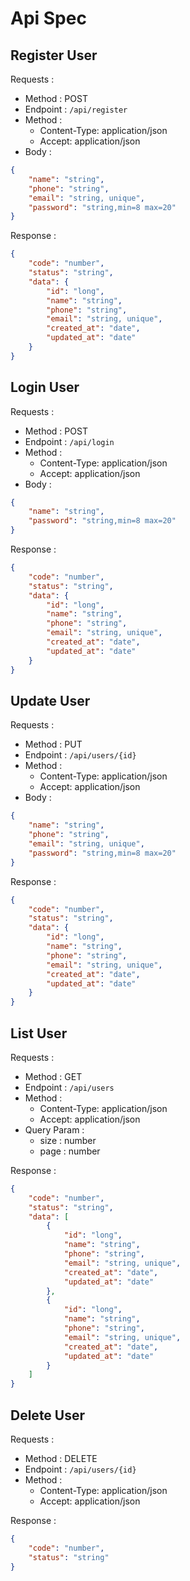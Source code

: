 # Api Spec

## Register User

Requests :
- Method : POST
- Endpoint : `/api/register`
- Method :
    -  Content-Type: application/json
    -  Accept: application/json
- Body :
```json
{
    "name": "string",
    "phone": "string",
    "email": "string, unique",
    "password": "string,min=8 max=20"
}
```

Response :
```json
{
    "code": "number",
    "status": "string",
    "data": {
        "id": "long",
        "name": "string",
        "phone": "string",
        "email": "string, unique",
        "created_at": "date",
        "updated_at": "date"
    }
}
```

## Login User

Requests :
- Method : POST
- Endpoint : `/api/login`
- Method :
    -  Content-Type: application/json
    -  Accept: application/json
- Body :
```json
{
    "name": "string",
    "password": "string,min=8 max=20"
}
```

Response :
```json
{
    "code": "number",
    "status": "string",
    "data": {
        "id": "long",
        "name": "string",
        "phone": "string",
        "email": "string, unique",
        "created_at": "date",
        "updated_at": "date"
    }
}
```

## Update User

Requests :
- Method : PUT
- Endpoint : `/api/users/{id}`
- Method :
    -  Content-Type: application/json
    -  Accept: application/json
- Body :
```json
{
    "name": "string",
    "phone": "string",
    "email": "string, unique",
    "password": "string,min=8 max=20"
}
```

Response :
```json
{
    "code": "number",
    "status": "string",
    "data": {
        "id": "long",
        "name": "string",
        "phone": "string",
        "email": "string, unique",
        "created_at": "date",
        "updated_at": "date"
    }
}
```

## List User

Requests :
- Method : GET
- Endpoint : `/api/users`
- Method :
    -  Content-Type: application/json
    -  Accept: application/json
- Query Param :
    - size : number
    - page : number


Response :
```json
{
    "code": "number",
    "status": "string",
    "data": [
        {
            "id": "long",
            "name": "string",
            "phone": "string",
            "email": "string, unique",
            "created_at": "date",
            "updated_at": "date"
        },
        {
            "id": "long",
            "name": "string",
            "phone": "string",
            "email": "string, unique",
            "created_at": "date",
            "updated_at": "date"
        }
    ]
}
```


## Delete User

Requests :
- Method : DELETE
- Endpoint : `/api/users/{id}`
- Method :
    -  Content-Type: application/json
    -  Accept: application/json

Response :
```json
{
    "code": "number",
    "status": "string"
}
```
